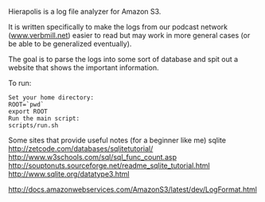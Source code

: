 Hierapolis is a log file analyzer for Amazon S3.

It is written specifically to make the logs from our podcast network (www.verbmill.net) easier to read but may work in more general cases (or be able to be generalized eventually).

The goal is to parse the logs into some sort of database and spit out a website that shows the important information.

To run:

    Set your home directory:
    ROOT=`pwd`
    export ROOT
    Run the main script:
    scripts/run.sh


Some sites that provide useful notes (for a beginner like me)
sqlite
http://zetcode.com/databases/sqlitetutorial/
http://www.w3schools.com/sql/sql_func_count.asp
http://souptonuts.sourceforge.net/readme_sqlite_tutorial.html
http://www.sqlite.org/datatype3.html

http://docs.amazonwebservices.com/AmazonS3/latest/dev/LogFormat.html

